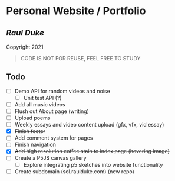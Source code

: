 # Personal Website / Portfolio

## *Raul Duke*

Copyright 2021

> CODE IS NOT FOR REUSE, FEEL FREE TO STUDY

## Todo

- [ ] Demo API for random videos and noise
    - [ ] Unit test API (?)
- [ ] Add all music videos
- [ ] Flush out About page (writing)
- [ ] Upload poems
- [ ] Weekly essays and video content upload (gfx, vfx, vid essay)
- [X] ~~Finish footer~~
- [ ] Add comment system for pages
- [ ] Finish navigation
- [X] ~~Add high resolution coffee stain to index page (hovering image)~~
- [ ] Create a P5JS canvas gallery
    - [ ] Explore integrating p5 sketches into website functionality
- [ ] Create subdomain (sol.raulduke.com) (new repo)
